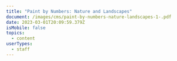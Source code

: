 ```yaml
---
title: "Paint by Numbers: Nature and Landscapes"
document: /images/cms/paint-by-numbers-nature-landscapes-1-.pdf
date: 2023-03-01T20:09:59.379Z
isMobile: false
topics:
  - content
userTypes:
  - staff
---
```

